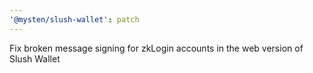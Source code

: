 ```yaml
---
'@mysten/slush-wallet': patch
---
```


Fix broken message signing for zkLogin accounts in the web version of Slush Wallet
